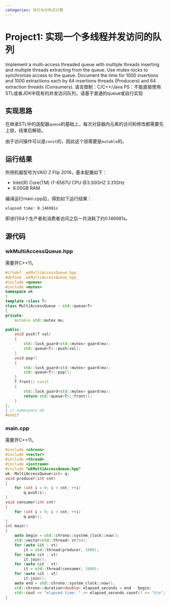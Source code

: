 ```yaml
---
categories: 并行与分布式计算
---
```

# Project1: 实现一个多线程并发访问的队列
Implement a multi-access threaded queue with multiple threads inserting and multiple threads extracting from the queue. Use mutex-locks to synchronize access to the queue. Document the time for 1000 insertions and 1000 extractions each by 64 insertions threads (Producers) and 64 extraction threads (Consumers).
语言限制：C/C++/Java
PS：不能直接使用STL或者JDK中现有的并发访问队列，请基于普通的queue或自行实现
## 实现思路
在继承STL中的适配器`queue`的基础上，每次对容器内元素的访问和修改都需要先上锁，结束后解锁。

由于访问操作可以是`const`的，因此这个锁需要是`mutable`的。

## 运行结果
所用机器型号为VAIO Z Flip 2016，基本配置如下：
- Intel(R) Core(TM) i7-6567U CPU @3.30GHZ 3.31GHz
- 8.00GB RAM

编译运行main.cpp后，得到如下运行结果：
```
elapsed time: 0.146981s
```
即进行64个生产者和消费者访问之后一共消耗了约0.146981s。
## 源代码
### wkMultiAccessQueue.hpp
需要开C++11。
```hpp
#ifndef _wkMultiAccessQueue_hpp_
#define _wkMultiAccessQueue_hpp_
#include <queue>
#include <mutex>
namespace wk
{
template <class T>
class MultiAccessQueue : std::queue<T>
{
private:
	mutable std::mutex mu;

public:
	void push(T val)
	{
		std::lock_guard<std::mutex> guard(mu);
		std::queue<T>::push(val);
	}
	void pop()
	{
		std::lock_guard<std::mutex> guard(mu);
		std::queue<T>::pop();
	}
	T front() const
	{
		std::lock_guard<std::mutex> guard(mu);
		return std::queue<T>::front();
	}
};
} // namespace wk
#endif
```
### main.cpp
需要开C++11。
```cpp
#include <chrono>
#include <vector>
#include <thread>
#include <iostream>
#include "wkMultiAccessQueue.hpp"
wk::MultiAccessQueue<int> q;
void producer(int cnt)
{
	for (int i = 0; i < cnt; ++i)
		q.push(i);
}
void consumer(int cnt)
{
	for (int i = 0; i < cnt; ++i)
		q.pop();
}
int main()
{
	auto begin = std::chrono::system_clock::now();
	std::vector<std::thread> vt(64);
	for (auto &it : vt)
		it = std::thread(producer, 1000);
	for (auto &it : vt)
		it.join();
	for (auto &it : vt)
		it = std::thread(consumer, 1000);
	for (auto &it : vt)
		it.join();
	auto end = std::chrono::system_clock::now();
	std::chrono::duration<double> elapsed_seconds = end - begin;
	std::cout << "elapsed time: " << elapsed_seconds.count() << "s\n";
}
```
